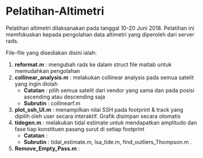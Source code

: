 # Pelatihan-Altimetri
Pelatihan altimetri dilaksanakan pada tanggal 10-20 Juni 2018. Pelatihan ini memfokuskan kepada pengolahan data altimetri yang diperoleh dari server rads.

File-file yang disediakan disini ialah:
1. **reformat.m** : mengubah rads ke dalam struct file matlab untuk memudahkan pengolahan
2. **collinear_analysis.m** : melakukan collinear analysis pada semua satelit yang ingin diolah
    *  **Catatan** : pilih semua satelit dari vendor yang sama dan pada posisi ascending atau descending saja
    *  **Subrutin** : collinearf.m
3. **plot_ssh_UI.m** : menampilkan nilai SSH pada footprint & track yang dipilih oleh user secara interaktif. Grafik disimpan secara otomatis
4. **tidegen.m** : melakukan tidal estimate untuk mendapatkan amplitudo dan fase tiap konstituen pasang surut di setiap footprint
    *  **Catatan** : 
    *  **Subrutin** : tidal_estimate.m, lsa_tide.m, find_outliers_Thompson.m .
5. **Remove_Empty_Pass.m** : 
